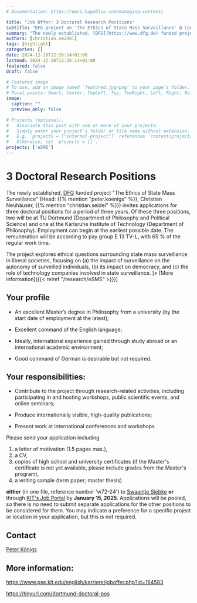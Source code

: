 ```yaml
---
# Documentation: https://docs.hugoblox.com/managing-content/

title: "Job Offer: 3 Doctoral Research Positions"
subtitle: "DFG project on 'The Ethics of State Mass Surveillance' @ CompPhil²MMAE/TU Dortmund"
summary: "The newly established, [DFG](https://www.dfg.de) funded project 'The Ethics of State Mass Surveillance' (Head: Peter Königs, Christian Neuhäuser, Christian Seidel) invites applications for three doctoral positions for a period of three years. Of these three positions, two will be at TU Dortmund (Department of Philosophy and Political Science) and one at the Karlsruhe Institute of Technology (Department of Philosophy). Employment can begin at the earliest possible date. The remuneration will be according to pay group E 13 TV-L, with 65 % of the regular work time."
authors: [christian.seidel]
tags: [highlight]
categories: []
date: 2024-12-20T12:26:14+01:00
lastmod: 2024-12-20T12:26:14+01:00
featured: false
draft: false

# Featured image
# To use, add an image named `featured.jpg/png` to your page's folder.
# Focal points: Smart, Center, TopLeft, Top, TopRight, Left, Right, BottomLeft, Bottom, BottomRight.
image:
  caption: ""
  preview_only: false

# Projects (optional).
#   Associate this post with one or more of your projects.
#   Simply enter your project's folder or file name without extension.
#   E.g. `projects = ["internal-project"]` references `content/project/deep-learning/index.md`.
#   Otherwise, set `projects = []`.
projects: ['eSMS']
---
```


# 3 Doctoral Research Positions

The newly established, [DFG](https://www.dfg.de) funded project "The Ethics of State Mass Surveillance" (Head: {{% mention "peter.koenigs" %}}, Christian Neuhäuser, {{% mention "christian.seidel" %}}) invites applications for three doctoral positions for a period of three years. Of these three positions, two will be at TU Dortmund (Department of Philosophy and Political Science) and one at the Karlsruhe Institute of Technology (Department of Philosophy). Employment can begin at the earliest possible date. The remuneration will be according to pay group E 13 TV-L, with 65 % of the regular work time.

The project explores ethical questions surrounding state mass surveillance in liberal societies, focusing on (a) the impact of surveillance on the autonomy of surveilled individuals, (b) its impact on democracy, and (c) the role of technology companies involved in state surveillance. [» [More information]({{< relref "/research/eSMS" >}})]

## Your profile

- An excellent Master’s degree in Philosophy from a university (by the start date of employment at the latest);

- Excellent command of the English language;

- Ideally, international experience gained through study abroad or an international academic environment;

- Good command of German is desirable but not required.
 
## Your responsibilities:

- Contribute to the project through research-related activities, including participating in and hosting workshops, public scientific events, and online seminars;

- Produce internationally visible, high-quality publications;

- Present work at international conferences and workshops


Please send your application including 

1. a letter of motivation (1.5 pages max.), 
2. a CV, 
3. copies of high school and university certificates (if the Master's certificate is not yet available, please include grades from the Master's program), 
4. a writing sample (term paper; master thesis) 

**either** (in one file, reference number 'w72-24') to [Swaantje Siebke](mailto:swaantje.siebke@tu-dortmund.de) **or** through [KIT's Job Portal](https://www.pse.kit.edu/english/karriere/joboffer.php?id=164583) by **January 15, 2025**. Applications will be pooled, so there is no need to submit separate applications for the other positions to be considered for them. You may indicate a preference for a specific project or location in your application, but this is not required.

## Contact

[Peter Königs](mailto:peter.koenigs@tu-dortmund.de)

## More information:

https://www.pse.kit.edu/english/karriere/joboffer.php?id=164583

https://tinyurl.com/dortmund-doctoral-pos

